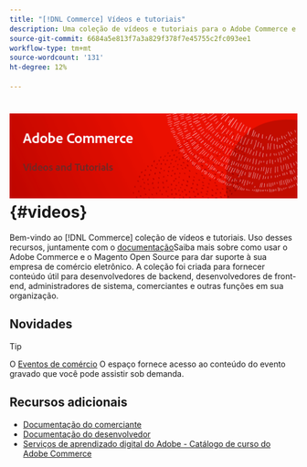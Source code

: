 ```yaml
---
title: "[!DNL Commerce] Vídeos e tutoriais"
description: Uma coleção de vídeos e tutoriais para o Adobe Commerce e para o Magento Open Source
source-git-commit: 6684a5e813f7a3a829f378f7e45755c2fc093ee1
workflow-type: tm+mt
source-wordcount: '131'
ht-degree: 12%

---
```


# <!-- use banner as heading -->![Vídeos e tutoriais de comércio](../assets/banner-videos-home.png) {#videos}

Bem-vindo ao [!DNL Commerce] coleção de vídeos e tutoriais. Uso desses recursos, juntamente com o [documentação](https://experienceleague.adobe.com/docs/commerce.html)Saiba mais sobre como usar o Adobe Commerce e o Magento Open Source para dar suporte à sua empresa de comércio eletrônico. A coleção foi criada para fornecer conteúdo útil para desenvolvedores de backend, desenvolvedores de front-end, administradores de sistema, comerciantes e outras funções em sua organização.

<div id="whats-new-section">

## Novidades

</div>

<div id="recs-overview-body-1"></div>
<div id="recs-overview-body-2"></div>
<div id="recs-overview-body-3"></div>
<div id="recs-overview-body-4"></div>
<div id="recs-overview-body-5"></div>
<div id="recs-overview-body-6"></div>

>[!TIP]
>
>O [Eventos de comércio](https://experienceleague.adobe.com/docs/commerce-events/events/overview.html) O espaço fornece acesso ao conteúdo do evento gravado que você pode assistir sob demanda.

## Recursos adicionais

- [Documentação do comerciante](https://experienceleague.adobe.com/docs/commerce-admin/user-guides/home.html)
- [Documentação do desenvolvedor](https://developer.adobe.com/commerce)
- [Serviços de aprendizado digital do Adobe - Catálogo de curso do Adobe Commerce](https://learning.adobe.com/catalog.html?solution=Adobe%20Commerce)
